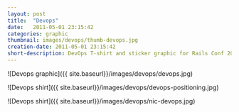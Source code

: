 ```yaml
---
layout: post
title:  "Devops"
date:   2011-05-01 23:15:42
categories: graphic
thumbnail: images/devops/thumb-devops.jpg
creation-date: 2011-05-01 23:15:42
short-description: DevOps T-shirt and sticker graphic for Rails Conf 2011
---
```

![Devops graphic]({{ site.baseurl}}/images/devops/devops.jpg)

![Devops shirt]({{ site.baseurl}}/images/devops/devops-positioning.jpg)

![Devops shirt]({{ site.baseurl}}/images/devops/nic-devops.jpg)
